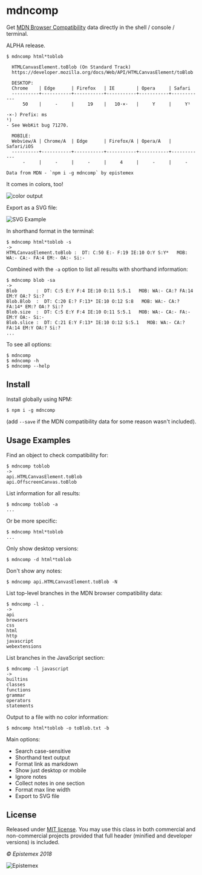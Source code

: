 mdncomp
=======

Get [MDN Browser Compatibility](https://github.com/mdn/browser-compat-data) data directly in the shell / console / terminal.

ALPHA release.

```text
$ mdncomp html*toblob

  HTMLCanvasElement.toBlob (On Standard Track)
  https://developer.mozilla.org/docs/Web/API/HTMLCanvasElement/toBlob

  DESKTOP:
  Chrome    | Edge      | Firefox   | IE        | Opera     | Safari
  ----------+-----------+-----------+-----------+-----------+------------
      50    |     -     |     19    |   10·×·   |     Y     |     Y¹

·×·) Prefix: ms
¹)
- See WebKit bug 71270.

  MOBILE:
  Webview/A | Chrome/A  | Edge      | Firefox/A | Opera/A   | Safari/iOS
  ----------+-----------+-----------+-----------+-----------+------------
      -     |     -     |     -     |     4     |     -     |     -

Data from MDN - `npm i -g mdncomp` by epistemex
```

It comes in colors, too!

![color output](https://i.imgur.com/Cw8ns62.png)

Export as a SVG file:

![SVG Example](https://i.imgur.com/70VOqoG.png)

In shorthand format in the terminal:

```text
$ mdncomp html*toblob -s
->
HTMLCanvasElement.toBlob :  DT: C:50 E:- F:19 IE:10 O:Y S:Y*   MOB: WA:- CA:- FA:4 EM:- OA:- Si:-
```

Combined with the `-a` option to list all results with shorthand information:
```text
$ mdncomp blob -sa
->
Blob       :  DT: C:5 E:Y F:4 IE:10 O:11 S:5.1   MOB: WA:- CA:? FA:14 EM:Y OA:? Si:?
Blob.Blob  :  DT: C:20 E:? F:13* IE:10 O:12 S:8   MOB: WA:- CA:? FA:14* EM:? OA:? Si:?
Blob.size  :  DT: C:5 E:Y F:4 IE:10 O:11 S:5.1   MOB: WA:- CA:- FA:- EM:Y OA:- Si:-
Blob.slice :  DT: C:21 E:Y F:13* IE:10 O:12 S:5.1   MOB: WA:- CA:? FA:14 EM:Y OA:? Si:?
...
```

To see all options:

    $ mdncomp
    $ mdncomp -h
    $ mdncomp --help

Install
-------
Install globally using NPM:

    $ npm i -g mdncomp

(add `--save` if the MDN compatibility data for some reason wasn't included).


Usage Examples
--------------
Find an object to check compatibility for:
```text
$ mdncomp toblob
->
api.HTMLCanvasElement.toBlob
api.OffscreenCanvas.toBlob
```

List information for all results:
```text
$ mdncomp toblob -a
...
```

Or be more specific:
```text
$ mdncomp html*toblob
...
```

Only show desktop versions:

    $ mdncomp -d html*toblob

Don't show any notes:

    $ mdncomp api.HTMLCanvasElement.toBlob -N

List top-level branches in the MDN browser compatibility data:
```text
$ mdncomp -l .
->
api
browsers
css
html
http
javascript
webextensions
```

List branches in the JavaScript section:
```text
$ mdncomp -l javascript
->
builtins
classes
functions
grammar
operators
statements
```

Output to a file with no color information:

    $ mdncomp html*toblob -o toBlob.txt -b

Main options:
- Search case-sensitive
- Shorthand text output
- Format link as markdown
- Show just desktop or mobile
- Ignore notes
- Collect notes in one section
- Format max line width
- Export to SVG file


License
-------
Released under [MIT license](http://choosealicense.com/licenses/mit/). You may use this class in both commercial and non-commercial projects provided that full header (minified and developer versions) is included.

*&copy; Epistemex 2018*

![Epistemex](https://i.imgur.com/GP6Q3v8.png)
